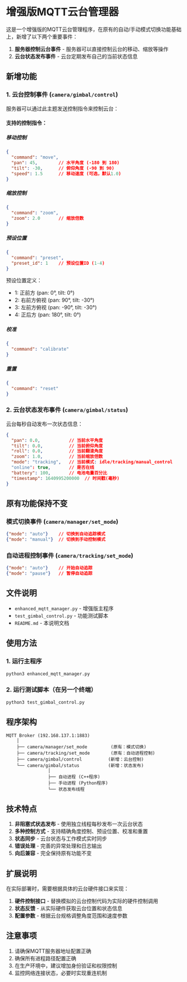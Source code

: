 # 增强版MQTT云台管理器

这是一个增强版的MQTT云台管理程序，在原有的自动/手动模式切换功能基础上，新增了以下两个重要事件：

1. **服务器控制云台事件** - 服务器可以直接控制云台的移动、缩放等操作
2. **云台状态发布事件** - 云台定期发布自己的当前状态信息

## 新增功能

### 1. 云台控制事件 (`camera/gimbal/control`)

服务器可以通过此主题发送控制指令来控制云台：

#### 支持的控制指令：

##### 移动控制
```json
{
  "command": "move",
  "pan": 45,        // 水平角度 (-180 到 180)
  "tilt": -30,      // 俯仰角度 (-90 到 90)  
  "speed": 1.5      // 移动速度 (可选，默认1.0)
}
```

##### 缩放控制
```json
{
  "command": "zoom",
  "zoom": 2.0       // 缩放倍数
}
```

##### 预设位置
```json
{
  "command": "preset",
  "preset_id": 1    // 预设位置ID (1-4)
}
```

预设位置定义：
- 1: 正前方 (pan: 0°, tilt: 0°)
- 2: 右前方俯视 (pan: 90°, tilt: -30°)
- 3: 左前方俯视 (pan: -90°, tilt: -30°)
- 4: 正后方 (pan: 180°, tilt: 0°)

##### 校准
```json
{
  "command": "calibrate"
}
```

##### 重置
```json
{
  "command": "reset"
}
```

### 2. 云台状态发布事件 (`camera/gimbal/status`)

云台每秒自动发布一次状态信息：

```json
{
  "pan": 0.0,           // 当前水平角度
  "tilt": 0.0,          // 当前俯仰角度
  "roll": 0.0,          // 当前翻滚角度
  "zoom": 1.0,          // 当前缩放倍数
  "mode": "tracking",   // 当前模式: idle/tracking/manual_control
  "online": true,       // 是否在线
  "battery": 100,       // 电池电量百分比
  "timestamp": 1640995200000  // 时间戳(毫秒)
}
```

## 原有功能保持不变

### 模式切换事件 (`camera/manager/set_mode`)

```json
{"mode": "auto"}    // 切换到自动追踪模式
{"mode": "manual"}  // 切换到手动控制模式
```

### 自动进程控制事件 (`camera/tracking/set_mode`)

```json
{"mode": "auto"}    // 开始自动追踪
{"mode": "pause"}   // 暂停自动追踪
```

## 文件说明

- `enhanced_mqtt_manager.py` - 增强版主程序
- `test_gimbal_control.py` - 功能测试脚本
- `README.md` - 本说明文档

## 使用方法

### 1. 运行主程序
```bash
python3 enhanced_mqtt_manager.py
```

### 2. 运行测试脚本（在另一个终端）
```bash
python3 test_gimbal_control.py
```

## 程序架构

```
MQTT Broker (192.168.137.1:1883)
    │
    ├── camera/manager/set_mode         (原有：模式切换)
    ├── camera/tracking/set_mode        (原有：自动进程控制)
    ├── camera/gimbal/control          (新增：云台控制)
    └── camera/gimbal/status           (新增：状态发布)
                │
                ├── 自动进程 (C++程序)
                ├── 手动进程 (Python程序)
                └── 状态发布线程
```

## 技术特点

1. **非阻塞式状态发布** - 使用独立线程每秒发布一次云台状态
2. **多种控制方式** - 支持精确角度控制、预设位置、校准和重置
3. **状态同步** - 云台状态与工作模式实时同步
4. **错误处理** - 完善的异常处理和日志输出
5. **向后兼容** - 完全保持原有功能不变

## 扩展说明

在实际部署时，需要根据具体的云台硬件接口来实现：

1. **硬件控制接口** - 替换模拟的云台控制代码为实际的硬件控制调用
2. **状态反馈** - 从实际硬件获取云台位置和状态信息
3. **配置参数** - 根据云台规格调整角度范围和速度参数

## 注意事项

1. 请确保MQTT服务器地址配置正确
2. 确保所有进程路径配置正确
3. 在生产环境中，建议增加身份验证和权限控制
4. 监控网络连接状态，必要时实现重连机制